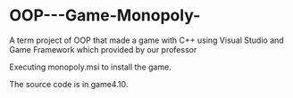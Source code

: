 # OOP---Game-Monopoly-
A term project of OOP that made a game with C++ using Visual Studio and Game Framework which provided by our professor

Executing monopoly.msi to install the game.

The source code is in game4.10.

